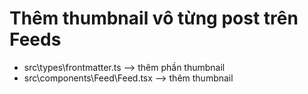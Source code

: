# Thêm thumbnail vô từng post trên Feeds
- src\types\frontmatter.ts --> thêm phần thumbnail
- src\components\Feed\Feed.tsx --> thêm thumbnail